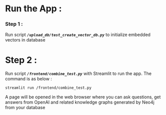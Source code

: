 # Run the App :

### Step 1 :
Run script ***`/upload_db/test_create_vector_db.py`*** to initialize embedded vectors in database

# Step 2 :
Run script ***`/frontend/combine_test.py`*** with Streamlit to run the app. The command is as below :
```
streamlit run /frontend/combine_test.py
```
A page will be opened in the web browser where you can ask questions, get answers from OpenAI and related knowledge graphs generated by Neo4j from your database